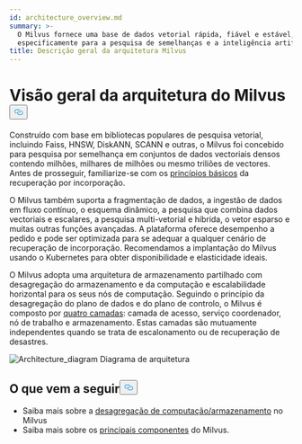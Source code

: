 ```yaml
---
id: architecture_overview.md
summary: >-
  O Milvus fornece uma base de dados vetorial rápida, fiável e estável, criada
  especificamente para a pesquisa de semelhanças e a inteligência artificial.
title: Descrição geral da arquitetura Milvus
---
```

<h1 id="Milvus-Architecture-Overview" class="common-anchor-header">Visão geral da arquitetura do Milvus<button data-href="#Milvus-Architecture-Overview" class="anchor-icon" translate="no">
      <svg translate="no"
        aria-hidden="true"
        focusable="false"
        height="20"
        version="1.1"
        viewBox="0 0 16 16"
        width="16"
      >
        <path
          fill="#0092E4"
          fill-rule="evenodd"
          d="M4 9h1v1H4c-1.5 0-3-1.69-3-3.5S2.55 3 4 3h4c1.45 0 3 1.69 3 3.5 0 1.41-.91 2.72-2 3.25V8.59c.58-.45 1-1.27 1-2.09C10 5.22 8.98 4 8 4H4c-.98 0-2 1.22-2 2.5S3 9 4 9zm9-3h-1v1h1c1 0 2 1.22 2 2.5S13.98 12 13 12H9c-.98 0-2-1.22-2-2.5 0-.83.42-1.64 1-2.09V6.25c-1.09.53-2 1.84-2 3.25C6 11.31 7.55 13 9 13h4c1.45 0 3-1.69 3-3.5S14.5 6 13 6z"
        ></path>
      </svg>
    </button></h1><p>Construído com base em bibliotecas populares de pesquisa vetorial, incluindo Faiss, HNSW, DiskANN, SCANN e outras, o Milvus foi concebido para pesquisa por semelhança em conjuntos de dados vectoriais densos contendo milhões, milhares de milhões ou mesmo triliões de vectores. Antes de prosseguir, familiarize-se com os <a href="/docs/pt/glossary.md">princípios básicos</a> da recuperação por incorporação.</p>
<p>O Milvus também suporta a fragmentação de dados, a ingestão de dados em fluxo contínuo, o esquema dinâmico, a pesquisa que combina dados vectoriais e escalares, a pesquisa multi-vetorial e híbrida, o vetor esparso e muitas outras funções avançadas. A plataforma oferece desempenho a pedido e pode ser optimizada para se adequar a qualquer cenário de recuperação de incorporação. Recomendamos a implantação do Milvus usando o Kubernetes para obter disponibilidade e elasticidade ideais.</p>
<p>O Milvus adopta uma arquitetura de armazenamento partilhado com desagregação do armazenamento e da computação e escalabilidade horizontal para os seus nós de computação. Seguindo o princípio da desagregação do plano de dados e do plano de controlo, o Milvus é composto por <a href="/docs/pt/four_layers.md">quatro camadas</a>: camada de acesso, serviço coordenador, nó de trabalho e armazenamento. Estas camadas são mutuamente independentes quando se trata de escalonamento ou de recuperação de desastres.</p>
<p>
  
   <span class="img-wrapper"> <img translate="no" src="/docs/v2.4.x/assets/milvus_architecture.png" alt="Architecture_diagram" class="doc-image" id="architecture_diagram" />
   </span> <span class="img-wrapper"> <span>Diagrama de arquitetura</span> </span></p>
<h2 id="Whats-next" class="common-anchor-header">O que vem a seguir<button data-href="#Whats-next" class="anchor-icon" translate="no">
      <svg translate="no"
        aria-hidden="true"
        focusable="false"
        height="20"
        version="1.1"
        viewBox="0 0 16 16"
        width="16"
      >
        <path
          fill="#0092E4"
          fill-rule="evenodd"
          d="M4 9h1v1H4c-1.5 0-3-1.69-3-3.5S2.55 3 4 3h4c1.45 0 3 1.69 3 3.5 0 1.41-.91 2.72-2 3.25V8.59c.58-.45 1-1.27 1-2.09C10 5.22 8.98 4 8 4H4c-.98 0-2 1.22-2 2.5S3 9 4 9zm9-3h-1v1h1c1 0 2 1.22 2 2.5S13.98 12 13 12H9c-.98 0-2-1.22-2-2.5 0-.83.42-1.64 1-2.09V6.25c-1.09.53-2 1.84-2 3.25C6 11.31 7.55 13 9 13h4c1.45 0 3-1.69 3-3.5S14.5 6 13 6z"
        ></path>
      </svg>
    </button></h2><ul>
<li>Saiba mais sobre a <a href="/docs/pt/four_layers.md">desagregação de computação/armazenamento</a> no Milvus</li>
<li>Saiba mais sobre os <a href="/docs/pt/main_components.md">principais componentes</a> do Milvus.</li>
</ul>
